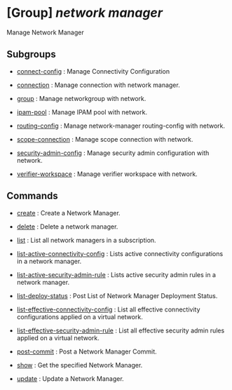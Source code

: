 # [Group] _network manager_

Manage Network Manager

## Subgroups

- [connect-config](/Commands/network/manager/connect-config/readme.md)
: Manage Connectivity Configuration

- [connection](/Commands/network/manager/connection/readme.md)
: Manage connection with network manager.

- [group](/Commands/network/manager/group/readme.md)
: Manage networkgroup with network.

- [ipam-pool](/Commands/network/manager/ipam-pool/readme.md)
: Manage IPAM pool with network.

- [routing-config](/Commands/network/manager/routing-config/readme.md)
: Manage network-manager routing-config with network.

- [scope-connection](/Commands/network/manager/scope-connection/readme.md)
: Manage scope connection with network.

- [security-admin-config](/Commands/network/manager/security-admin-config/readme.md)
: Manage security admin configuration with network.

- [verifier-workspace](/Commands/network/manager/verifier-workspace/readme.md)
: Manage verifier workspace with network.

## Commands

- [create](/Commands/network/manager/_create.md)
: Create a Network Manager.

- [delete](/Commands/network/manager/_delete.md)
: Delete a network manager.

- [list](/Commands/network/manager/_list.md)
: List all network managers in a subscription.

- [list-active-connectivity-config](/Commands/network/manager/_list-active-connectivity-config.md)
: Lists active connectivity configurations in a network manager.

- [list-active-security-admin-rule](/Commands/network/manager/_list-active-security-admin-rule.md)
: Lists active security admin rules in a network manager.

- [list-deploy-status](/Commands/network/manager/_list-deploy-status.md)
: Post List of Network Manager Deployment Status.

- [list-effective-connectivity-config](/Commands/network/manager/_list-effective-connectivity-config.md)
: List all effective connectivity configurations applied on a virtual network.

- [list-effective-security-admin-rule](/Commands/network/manager/_list-effective-security-admin-rule.md)
: List all effective security admin rules applied on a virtual network.

- [post-commit](/Commands/network/manager/_post-commit.md)
: Post a Network Manager Commit.

- [show](/Commands/network/manager/_show.md)
: Get the specified Network Manager.

- [update](/Commands/network/manager/_update.md)
: Update a Network Manager.
